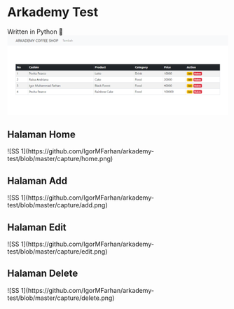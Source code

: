 # Arkademy Test

Written in Python 🐍
![SS 1](https://github.com/IgorMFarhan/arkademy-test/blob/master/capture/home.png)

<h2>Halaman Home</h2>
![SS 1](https://github.com/IgorMFarhan/arkademy-test/blob/master/capture/home.png)
<h2>Halaman Add</h2>
![SS 1](https://github.com/IgorMFarhan/arkademy-test/blob/master/capture/add.png)
<h2>Halaman Edit</h2>
![SS 1](https://github.com/IgorMFarhan/arkademy-test/blob/master/capture/edit.png)
<h2>Halaman Delete</h2>
![SS 1](https://github.com/IgorMFarhan/arkademy-test/blob/master/capture/delete.png)

